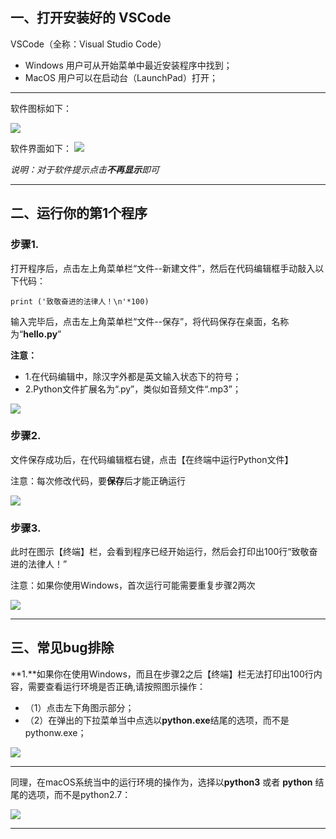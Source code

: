 ## 一、打开安装好的 VSCode

VSCode（全称：Visual Studio Code）
- Windows 用户可从开始菜单中最近安装程序中找到；
- MacOS 用户可以在启动台（LaunchPad）打开；
---
软件图标如下：

![](http://o6nu63qnj.bkt.clouddn.com/vsclogo.png)



软件界面如下：
![](http://o6nu63qnj.bkt.clouddn.com/vscvsc1.png)

*说明：对于软件提示点击**不再显示**即可*



---
## 二、运行你的第1个程序

### **步骤1.**
打开程序后，点击左上角菜单栏“文件--新建文件”，然后在代码编辑框手动敲入以下代码：

    print ('致敬奋进的法律人！\n'*100)

输入完毕后，点击左上角菜单栏“文件--保存”，将代码保存在桌面，名称为“**hello.py**”


**注意：**
- 1.在代码编辑中，除汉字外都是英文输入状态下的符号；
- 2.Python文件扩展名为“.py”，类似如音频文件“.mp3”；

![](http://o6nu63qnj.bkt.clouddn.com/vscvsc2.png)

### **步骤2.**
文件保存成功后，在代码编辑框右键，点击【在终端中运行Python文件】

注意：每次修改代码，要**保存**后才能正确运行

![](http://o6nu63qnj.bkt.clouddn.com/vscvsc3.png)


### **步骤3.**
此时在图示【终端】栏，会看到程序已经开始运行，然后会打印出100行“致敬奋进的法律人！”

注意：如果你使用Windows，首次运行可能需要重复步骤2两次

![](http://o6nu63qnj.bkt.clouddn.com/vscvsc4.png)

---

## 三、常见bug排除

**1.**如果你在使用Windows，而且在步骤2之后【终端】栏无法打印出100行内容，需要查看运行环境是否正确,请按照图示操作：
- （1）点击左下角图示部分；
- （2）在弹出的下拉菜单当中点选以**python.exe**结尾的选项，而不是pythonw.exe；

![](http://o6nu63qnj.bkt.clouddn.com/vsc0408.png)


---
同理，在macOS系统当中的运行环境的操作为，选择以**python3** 或者 **python** 结尾的选项，而不是python2.7：

![](http://o6nu63qnj.bkt.clouddn.com/vscvsc5.png)


---
